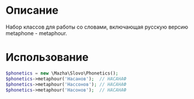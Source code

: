 Описание
========

Набор классов для работы со словами, включающая русскую версию metaphone - metaphour.

Использование
=============

```php
$phonetics = new \Mazha\Slovo\Phonetics();
$phonetics->metaphour('Насанов');  // НАСАНАФ
$phonetics->metaphour('Нассонов'); // НАСАНАФ
$phonetics->metaphour('Насонов');  // НАСАНАФ
```

